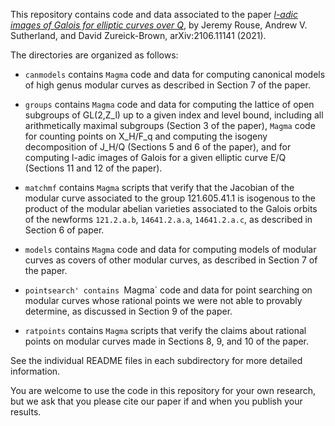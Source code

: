 This repository contains code and data associated to the paper [*l-adic images of Galois for elliptic curves over Q*](https://arxiv.org/abs/2106.11141), by Jeremy Rouse, Andrew V. Sutherland, and David Zureick-Brown, arXiv:2106.11141 (2021).

The directories are organized as follows:

- `canmodels` contains `Magma` code and data for computing canonical models of high genus modular curves as described in Section 7 of the paper.

- `groups` contains `Magma` code and data for computing the lattice of open subgroups of GL(2,Z_l) up to a given index and level bound, including all arithmetically maximal subgroups (Section 3 of the paper), `Magma` code for counting points on X\_H/F\_q and computing the isogeny decomposition of J\_H/Q (Sections 5 and 6 of the paper), and for computing l-adic images of Galois for a given elliptic curve E/Q (Sections 11 and 12 of the paper).

- `matchmf` contains `Magma` scripts that verify that the Jacobian of the modular curve associated to the group 121.605.41.1 is isogenous to the product of the modular abelian varieties associated to the Galois orbits of the newforms `121.2.a.b`, `14641.2.a.a`, `14641.2.a.c`, as described in Section 6 of paper.

- `models` contains `Magma` code and data for computing models of modular curves as covers of other modular curves, as described in Section 7 of the paper.

- `pointsearch' contains `Magma` code and data for point searching on modular curves whose rational points we were not able to provably determine, as discussed in Section 9 of the paper.

- `ratpoints` contains `Magma` scripts that verify the claims about rational points on modular curves made in Sections 8, 9, and 10 of the paper.

See the individual README files in each subdirectory for more detailed information.

You are welcome to use the code in this repository for your own research, but we ask that you please cite our paper if and when you publish your results.
